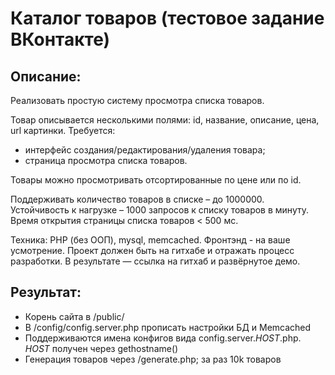 # Каталог товаров (тестовое задание ВКонтакте)

## Описание:
Реализовать простую систему просмотра списка товаров.

Товар описывается несколькими полями: id, название, описание, цена, url картинки.
Требуется:
- интерфейс создания/редактирования/удаления товара;
- страница просмотра списка товаров.

Товары можно просмотривать отсортированные по цене или по id.

Поддерживать количество товаров в списке – до 1000000.
Устойчивость к нагрузке – 1000 запросов к списку товаров в минуту.
Время открытия страницы списка товаров < 500 мс.

Техника:
PHP (без ООП), mysql, memcached.
Фронтэнд - на ваше усмотрение.
Проект должен быть на гитхабе и отражать процесс разработки.
В результате — ссылка на гитхаб и развёрнутое демо.

## Результат:
- Корень сайта в /public/
- В /config/config.server.php прописать настройки БД и Memcached
- Поддерживаются имена конфигов вида config.server._HOST_.php. _HOST_ получен  через gethostname()
- Генерация товаров через /generate.php; за раз 10k товаров
